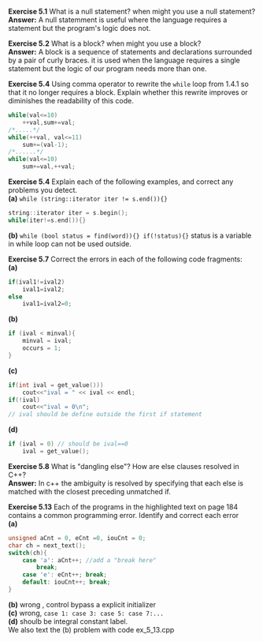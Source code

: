**Exercise 5.1** What is a null statement? when might you use a null statement?<br />
**Answer:** A null statemment is useful where the language requires a statement but the program's logic does not.


**Exercise 5.2** What is a block? when might you use a block?<br />
**Answer:** A block is a sequence of statements and declarations surrounded by a pair of curly braces. it is used when the language requires a single statement but the logic of our program needs more than one.


**Exercise 5.4** Using comma operator to rewrite the `while` loop from 1.4.1 so that it no longer requires a block. Explain whether this rewrite improves or diminishes the readability of this code.
```cpp
while(val<=10)
    ++val,sum+=val;
/*.....*/
while(++val, val<=11)
    sum+=(val-1);
/*......*/
while(val<=10)
    sum+=val,++val;
```


**Exercise 5.4** Explain each of the following examples, and correct any problems you detect.<br />
**(a)** `while (string::iterator iter != s.end()){}`<br />
```cpp
string::iterator iter = s.begin();
while(iter!=s.end()){}
```
**(b)** `while (bool status = find(word)){} if(!status){}` status is a variable in while loop can not be used outside.


**Exercise 5.7** Correct the errors in each of the following code fragments:<br />
**(a)**
```cpp
if(ival1!=ival2)
    ival1=ival2;
else
    ival1=ival2=0;
```
**(b)**
```cpp
if (ival < minval){
    minval = ival;
    occurs = 1;
}
```
**(c)** 
```cpp
if(int ival = get_value()))
    cout<<"ival = " << ival << endl;
if(!ival)
    cout<<"ival = 0\n";
// ival should be define outside the first if statement
```
**(d)** 
```cpp
if (ival = 0) // should be ival==0
    ival = get_value();
```


**Exercise 5.8** What is "dangling else"? How are else clauses resolved in C++?<br />
**Answer:** In c++ the ambiguity is resolved by specifying that each else is matched with the closest preceding unmatched if.


**Exercise 5.13** Each of the programs in the highlighted text on page 184 contains a common programming error. Identify and correct each error<br />
**(a)**
```cpp
unsigned aCnt = 0, eCnt =0, iouCnt = 0;
char ch = next_text();
switch(ch){
    case 'a': aCnt++; //add a "break here"
        break;
    case 'e': eCnt++; break;
    default: iouCnt++; break;
}
```
**(b)** wrong , control bypass a explicit initializer<br />
**(c)** wrong, `case 1: case 3: case 5: case 7:...`<br />
**(d)** shoulb be integral constant label.<br />
We also text the (b) problem with code ex_5_13.cpp



